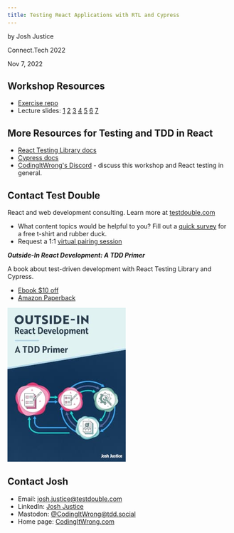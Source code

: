 ```yaml
---
title: Testing React Applications with RTL and Cypress
---
```


by Josh Justice

Connect.Tech 2022

Nov 7, 2022

## Workshop Resources

- [Exercise repo](https://github.com/CodingItWrong/react-testing-exercises)
- Lecture slides: [1](slides/01-Intro.pdf) [2](slides/02-Component-Tests-Rendering.pdf) [3](slides/03-Component-Tests-Actions-and-Mocks.pdf) [4](slides/04-Component-Tests-Effects-and-Module-Mocks.pdf) [5](slides/05-End-to-End-Testing.pdf) [6](slides/06-End-to-End-Testing-External-Service.pdf) [7](slides/07-Wrapup.pdf)

## More Resources for Testing and TDD in React

- [React Testing Library docs](https://testing-library.com/docs/react-testing-library/intro)
- [Cypress docs](https://docs.cypress.io/)
- [CodingItWrong's Discord](https://discord.gg/PKDynbmCFh) - discuss this workshop and React testing in general.

## Contact Test Double

React and web development consulting. Learn more at [testdouble.com](https://testdouble.com/)

- What content topics would be helpful to you? Fill out a [quick survey](https://link.testdouble.com/ct-survey) for a free t-shirt and rubber duck.
- Request a 1:1 [virtual pairing session](https://link.testdouble.com/ct-pairing)

<div class="media my-4">
  <div class="media-body">
    <em><strong>Outside-In React Development: A TDD Primer</strong></em>
    <p>A book about test-driven development with React Testing Library and Cypress.</p>
    <ul>
      <li><a href="https://link.outsidein.dev/ct22">Ebook $10 off</a></li>
      <li><a href="https://link.outsidein.dev/amazon">Amazon Paperback</a></li>
    </ul>
  </div>
  <img class="ml-3" src="/img/books/outside-in-react.jpg" alt="Outside-In React Development: A TDD Primer" />
</div>

## Contact Josh

- Email: josh.justice@testdouble.com
- LinkedIn: [Josh Justice](https://www.linkedin.com/in/jjustice/)
- Mastodon: [@CodingItWrong@tdd.social](https://tdd.social/@CodingItWrong)
- Home page: [CodingItWrong.com](https://codingitwrong.com)
